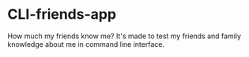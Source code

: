 # CLI-friends-app
How much my friends know me?
It's made to test my friends and family knowledge about me in command line interface.
